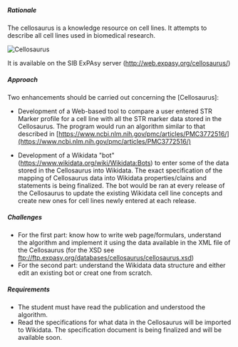 
##### Rationale

The cellosaurus is a knowledge resource on cell lines. It attempts to describe all cell lines used in biomedical research.

![Cellosaurus](https://media.licdn.com/mpr/mpr/AAEAAQAAAAAAAAVkAAAAJDQ4M2JmMzlmLTBkY2UtNGU4MC1hMjlhLTk1OTdmY2Y4ZTBhZA.jpg)

It is available on the SIB ExPAsy server (http://web.expasy.org/cellosaurus/)

##### Approach

Two enhancements should be carried out concerning the [Cellosaurus]:

-	Development of a Web-based tool to compare a user entered STR Marker profile for a cell line with all the STR marker data stored in the Cellosaurus. The program would run an algorithm similar to that described in [https://www.ncbi.nlm.nih.gov/pmc/articles/PMC3772516/](https://www.ncbi.nlm.nih.gov/pmc/articles/PMC3772516/)

-	 Development of a Wikidata "bot" (https://www.wikidata.org/wiki/Wikidata:Bots) to enter some of the data stored in the Cellosaurus into Wikidata. The exact specification of the mapping of Cellosaurus data into Wikidata properties/clains and statements is being finalized. The bot would be ran at every release of the Cellosaurus to update the existing Wikidata cell line concepts and create new ones for cell lines newly entered at each release.

##### Challenges

- For the first part: know how to write web page/formulars, understand the algorithm and implement it using the data available in the XML file of the Cellosaurus (for the XSD see ftp://ftp.expasy.org/databases/cellosaurus/cellosaurus.xsd)
- For the second part: understand the Wikidata data structure and either edit an existing bot or creat one from scratch. 

##### Requirements

- The student must have read the publication and understood the algorithm.
- Read the specifications for what data in the Cellosaurus will be imported to Wikidata. The specification document is being finalized and will be available soon.
